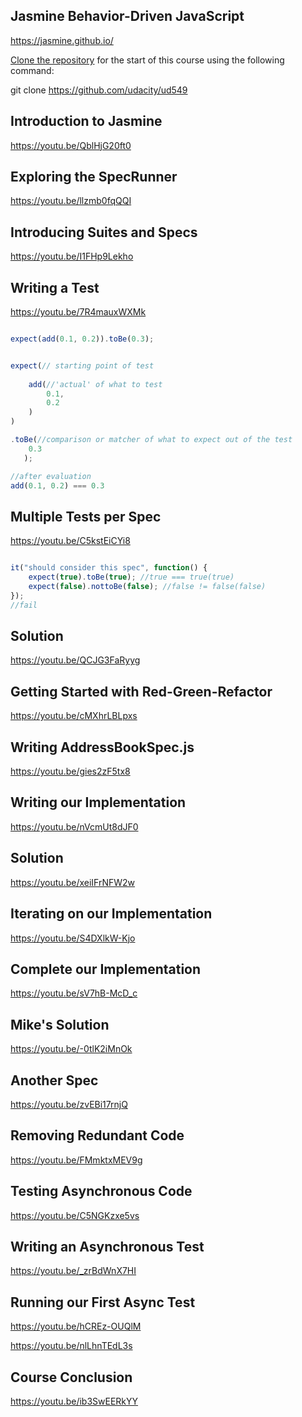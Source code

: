 ## Jasmine Behavior-Driven JavaScript
https://jasmine.github.io/


<a href="https://github.com/udacity/ud549">Clone the repository</a> for the start of this course using the following command:

git clone https://github.com/udacity/ud549


## Introduction to Jasmine
https://youtu.be/QblHjG20ft0

## Exploring the SpecRunner
https://youtu.be/llzmb0fqQQI

## Introducing Suites and Specs
https://youtu.be/I1FHp9Lekho

## Writing a Test
https://youtu.be/7R4mauxWXMk

```javascript

expect(add(0.1, 0.2)).toBe(0.3);


expect(// starting point of test
    
    add(//'actual' of what to test
        0.1,
        0.2
    )
)

.toBe(//comparison or matcher of what to expect out of the test
    0.3
   );

//after evaluation
add(0.1, 0.2) === 0.3

```

## Multiple Tests per Spec
https://youtu.be/C5kstEiCYi8

```javascript

it("should consider this spec", function() {
    expect(true).toBe(true); //true === true(true)
    expect(false).nottoBe(false); //false != false(false)
});
//fail

```

## Solution
https://youtu.be/QCJG3FaRyyg

## Getting Started with Red-Green-Refactor
https://youtu.be/cMXhrLBLpxs

## Writing AddressBookSpec.js
https://youtu.be/gies2zF5tx8

## Writing our Implementation
https://youtu.be/nVcmUt8dJF0

## Solution
https://youtu.be/xeiIFrNFW2w

## Iterating on our Implementation
https://youtu.be/S4DXlkW-Kjo

## Complete our Implementation
https://youtu.be/sV7hB-McD_c

## Mike's Solution
https://youtu.be/-0tlK2iMnOk

## Another Spec
https://youtu.be/zvEBi17rnjQ

## Removing Redundant Code
https://youtu.be/FMmktxMEV9g

## Testing Asynchronous Code
https://youtu.be/C5NGKzxe5vs

## Writing an Asynchronous Test
https://youtu.be/_zrBdWnX7HI

## Running our First Async Test
https://youtu.be/hCREz-OUQlM

https://youtu.be/nlLhnTEdL3s

## Course Conclusion
https://youtu.be/ib3SwEERkYY






